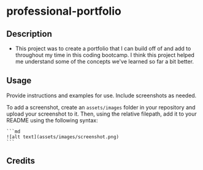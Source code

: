 # professional-portfolio
## Description

- This project was to create a portfolio that I can build off of and add to throughout my time in this coding bootcamp. I think this project helped me understand some of the concepts we've learned so far a bit better.

## Usage

Provide instructions and examples for use. Include screenshots as needed.

To add a screenshot, create an `assets/images` folder in your repository and upload your screenshot to it. Then, using the relative filepath, add it to your README using the following syntax:

    ```md
    ![alt text](assets/images/screenshot.png)
    ```

## Credits

